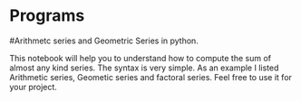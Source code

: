 # Programs

#Arithmetc series and Geometric Series in python.

This notebook will help you to understand how to compute the sum of almost any kind series. The syntax is very simple. As an example I listed Arithmetic series, Geometic series and factoral series. Feel free to use it for your project.
